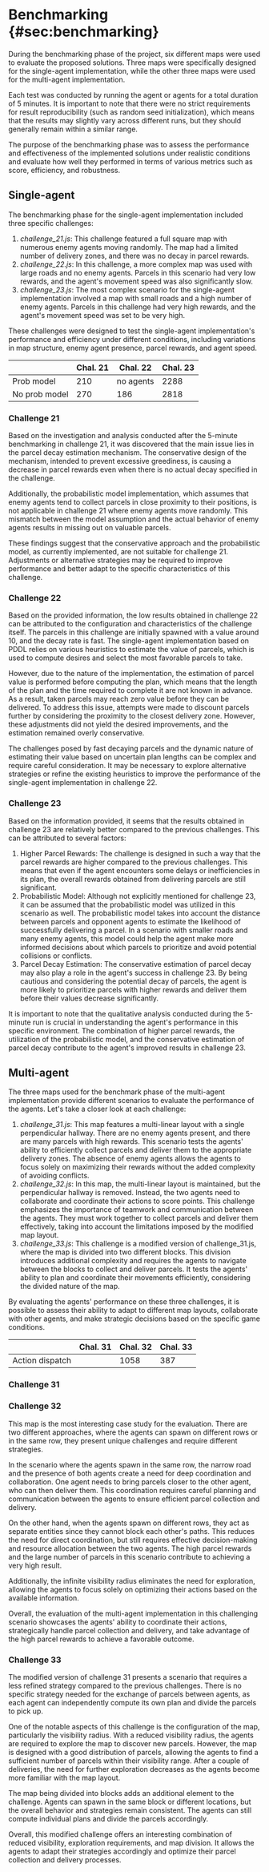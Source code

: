 # Benchmarking {#sec:benchmarking}
During the benchmarking phase of the project, six different maps were used to evaluate the proposed solutions. Three maps were specifically designed for the single-agent implementation, while the other three maps were used for the multi-agent implementation.

Each test was conducted by running the agent or agents for a total duration of 5 minutes. It is important to note that there were no strict requirements for result reproducibility (such as random seed initialization), which means that the results may slightly vary across different runs, but they should generally remain within a similar range.

The purpose of the benchmarking phase was to assess the performance and effectiveness of the implemented solutions under realistic conditions and evaluate how well they performed in terms of various metrics such as score, efficiency, and robustness.

## Single-agent
The benchmarking phase for the single-agent implementation included three specific challenges:

1. *challenge_21.js*: This challenge featured a full square map with numerous enemy agents moving randomly. The map had a limited number of delivery zones, and there was no decay in parcel rewards.
2. *challenge_22.js*: In this challenge, a more complex map was used with large roads and no enemy agents. Parcels in this scenario had very low rewards, and the agent's movement speed was also significantly slow.
3. *challenge_23.js*: The most complex scenario for the single-agent implementation involved a map with small roads and a high number of enemy agents. Parcels in this challenge had very high rewards, and the agent's movement speed was set to be very high.

These challenges were designed to test the single-agent implementation's performance and efficiency under different conditions, including variations in map structure, enemy agent presence, parcel rewards, and agent speed.


|               | Chal. 21 | Chal. 22  | Chal. 23 |
|---------------|----------|-----------|----------|
| Prob model    | 210      | no agents | 2288     |
| No prob model | 270      | 186       | 2818     |


### Challenge 21
Based on the investigation and analysis conducted after the 5-minute benchmarking in challenge 21, it was discovered that the main issue lies in the parcel decay estimation mechanism. The conservative design of the mechanism, intended to prevent excessive greediness, is causing a decrease in parcel rewards even when there is no actual decay specified in the challenge.

Additionally, the probabilistic model implementation, which assumes that enemy agents tend to collect parcels in close proximity to their positions, is not applicable in challenge 21 where enemy agents move randomly. This mismatch between the model assumption and the actual behavior of enemy agents results in missing out on valuable parcels.

These findings suggest that the conservative approach and the probabilistic model, as currently implemented, are not suitable for challenge 21. Adjustments or alternative strategies may be required to improve performance and better adapt to the specific characteristics of this challenge.

### Challenge 22
Based on the provided information, the low results obtained in challenge 22 can be attributed to the configuration and characteristics of the challenge itself. The parcels in this challenge are initially spawned with a value around 10, and the decay rate is fast. The single-agent implementation based on PDDL relies on various heuristics to estimate the value of parcels, which is used to compute desires and select the most favorable parcels to take.

However, due to the nature of the implementation, the estimation of parcel value is performed before computing the plan, which means that the length of the plan and the time required to complete it are not known in advance. As a result, taken parcels may reach zero value before they can be delivered. To address this issue, attempts were made to discount parcels further by considering the proximity to the closest delivery zone. However, these adjustments did not yield the desired improvements, and the estimation remained overly conservative.

The challenges posed by fast decaying parcels and the dynamic nature of estimating their value based on uncertain plan lengths can be complex and require careful consideration. It may be necessary to explore alternative strategies or refine the existing heuristics to improve the performance of the single-agent implementation in challenge 22.

### Challenge 23
Based on the information provided, it seems that the results obtained in challenge 23 are relatively better compared to the previous challenges. This can be attributed to several factors:

1. Higher Parcel Rewards: The challenge is designed in such a way that the parcel rewards are higher compared to the previous challenges. This means that even if the agent encounters some delays or inefficiencies in its plan, the overall rewards obtained from delivering parcels are still significant.
2. Probabilistic Model: Although not explicitly mentioned for challenge 23, it can be assumed that the probabilistic model was utilized in this scenario as well. The probabilistic model takes into account the distance between parcels and opponent agents to estimate the likelihood of successfully delivering a parcel. In a scenario with smaller roads and many enemy agents, this model could help the agent make more informed decisions about which parcels to prioritize and avoid potential collisions or conflicts.
3. Parcel Decay Estimation: The conservative estimation of parcel decay may also play a role in the agent's success in challenge 23. By being cautious and considering the potential decay of parcels, the agent is more likely to prioritize parcels with higher rewards and deliver them before their values decrease significantly.

It is important to note that the qualitative analysis conducted during the 5-minute run is crucial in understanding the agent's performance in this specific environment. The combination of higher parcel rewards, the utilization of the probabilistic model, and the conservative estimation of parcel decay contribute to the agent's improved results in challenge 23.

## Multi-agent
The three maps used for the benchmark phase of the multi-agent implementation provide different scenarios to evaluate the performance of the agents. Let's take a closer look at each challenge:

1. *challenge_31.js*: This map features a multi-linear layout with a single perpendicular hallway. There are no enemy agents present, and there are many parcels with high rewards. This scenario tests the agents' ability to efficiently collect parcels and deliver them to the appropriate delivery zones. The absence of enemy agents allows the agents to focus solely on maximizing their rewards without the added complexity of avoiding conflicts.
2. *challenge_32.js*: In this map, the multi-linear layout is maintained, but the perpendicular hallway is removed. Instead, the two agents need to collaborate and coordinate their actions to score points. This challenge emphasizes the importance of teamwork and communication between the agents. They must work together to collect parcels and deliver them effectively, taking into account the limitations imposed by the modified map layout.
3. *challenge_33.js*: This challenge is a modified version of challenge_31.js, where the map is divided into two different blocks. This division introduces additional complexity and requires the agents to navigate between the blocks to collect and deliver parcels. It tests the agents' ability to plan and coordinate their movements efficiently, considering the divided nature of the map.

By evaluating the agents' performance on these three challenges, it is possible to assess their ability to adapt to different map layouts, collaborate with other agents, and make strategic decisions based on the specific game conditions.

|                 | Chal. 31 | Chal. 32 | Chal. 33 |
|-----------------|----------|----------|----------|
| Action dispatch |          | 1058     | 387      |

### Challenge 31

### Challenge 32
This map is the most interesting case study for the evaluation. There are two different approaches, where the agents can spawn on different rows or in the same row, they present unique challenges and require different strategies.

In the scenario where the agents spawn in the same row, the narrow road and the presence of both agents create a need for deep coordination and collaboration. One agent needs to bring parcels closer to the other agent, who can then deliver them. This coordination requires careful planning and communication between the agents to ensure efficient parcel collection and delivery.

On the other hand, when the agents spawn on different rows, they act as separate entities since they cannot block each other's paths. This reduces the need for direct coordination, but still requires effective decision-making and resource allocation between the two agents. The high parcel rewards and the large number of parcels in this scenario contribute to achieving a very high result.

Additionally, the infinite visibility radius eliminates the need for exploration, allowing the agents to focus solely on optimizing their actions based on the available information.

Overall, the evaluation of the multi-agent implementation in this challenging scenario showcases the agents' ability to coordinate their actions, strategically handle parcel collection and delivery, and take advantage of the high parcel rewards to achieve a favorable outcome.

### Challenge 33
The modified version of challenge 31 presents a scenario that requires a less refined strategy compared to the previous challenges. There is no specific strategy needed for the exchange of parcels between agents, as each agent can independently compute its own plan and divide the parcels to pick up.

One of the notable aspects of this challenge is the configuration of the map, particularly the visibility radius. With a reduced visibility radius, the agents are required to explore the map to discover new parcels. However, the map is designed with a good distribution of parcels, allowing the agents to find a sufficient number of parcels within their visibility range. After a couple of deliveries, the need for further exploration decreases as the agents become more familiar with the map layout.

The map being divided into blocks adds an additional element to the challenge. Agents can spawn in the same block or different locations, but the overall behavior and strategies remain consistent. The agents can still compute individual plans and divide the parcels accordingly.

Overall, this modified challenge offers an interesting combination of reduced visibility, exploration requirements, and map division. It allows the agents to adapt their strategies accordingly and optimize their parcel collection and delivery processes.

